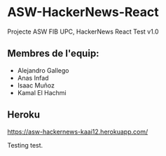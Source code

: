 # ASW-HackerNews-React
Projecte ASW FIB UPC, HackerNews React Test v1.0

## Membres de l'equip:
  - Alejandro Gallego
  - Anas Infad
  - Isaac Muñoz
  - Kamal El Hachmi
## Heroku
  https://asw-hackernews-kaai12.herokuapp.com/

Testing test.